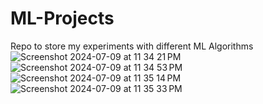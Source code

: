 # ML-Projects
Repo to store my experiments with different ML Algorithms
![Screenshot 2024-07-09 at 11 34 21 PM](https://github.com/anikaranam/ML-Projects/assets/42919048/27d9f27d-2516-4479-82e6-ed2380777317)
![Screenshot 2024-07-09 at 11 34 53 PM](https://github.com/anikaranam/ML-Projects/assets/42919048/42ebd851-31ef-48da-b09b-715ecffa7886)
![Screenshot 2024-07-09 at 11 35 14 PM](https://github.com/anikaranam/ML-Projects/assets/42919048/ea9e4cbb-1382-4412-891e-0b3f8a56e54d)
![Screenshot 2024-07-09 at 11 35 33 PM](https://github.com/anikaranam/ML-Projects/assets/42919048/433d4f93-33e0-4ceb-9607-7ce2ac66d73a)
